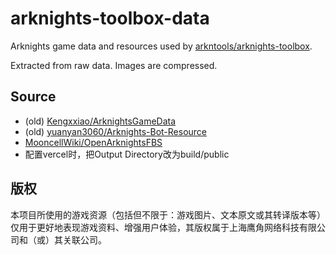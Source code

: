 # arknights-toolbox-data

Arknights game data and resources used by [arkntools/arknights-toolbox](https://github.com/arkntools/arknights-toolbox).

Extracted from raw data. Images are compressed.

## Source

- (old) [Kengxxiao/ArknightsGameData](https://github.com/Kengxxiao/ArknightsGameData)
- (old) [yuanyan3060/Arknights-Bot-Resource](https://github.com/yuanyan3060/Arknights-Bot-Resource)
- [MooncellWiki/OpenArknightsFBS](https://github.com/MooncellWiki/OpenArknightsFBS)
- 配置vercel时，把Output Directory改为build/public

## 版权

本项目所使用的游戏资源（包括但不限于：游戏图片、文本原文或其转译版本等）仅用于更好地表现游戏资料、增强用户体验，其版权属于上海鹰角网络科技有限公司和（或）其关联公司。
